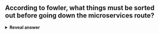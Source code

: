 ## According to fowler, what things must be sorted out before going down the microservices route?
<details>
<summary><b>Reveal answer</b></summary>
Rapid provisioning<br>Basic monitoring<br>Rapid application<br>DevOps Culture
</details>
